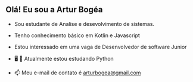 ## Olá! Eu sou a Artur Bogéa

- Sou estudante de Analise e desevolvimento de sistemas.
- Tenho conhecimento básico em Kotlin e Javascript

- Estou interessado em uma vaga de Desenvolvedor de software Junior
- 🖥️ 📱 Atualmente estou estudando Python
- 📫 Meu e-mail de contato é arturbogea@gmail.com

 
 
